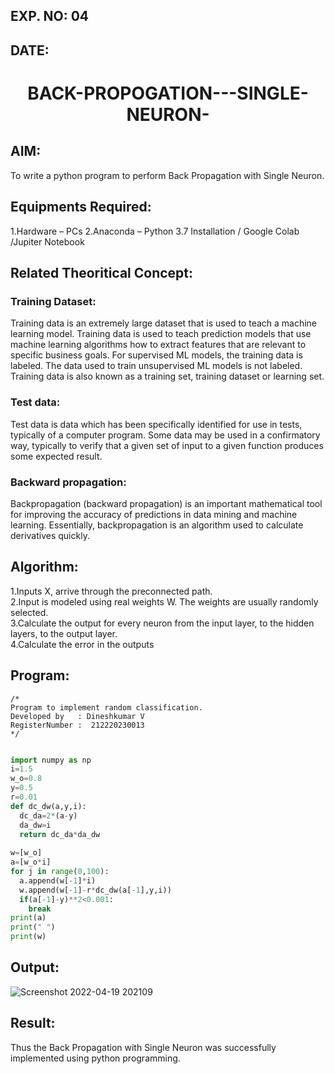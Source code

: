 ## EXP. NO: 04

## DATE: 


# <p align = "center"> BACK-PROPOGATION---SINGLE-NEURON- </p>
## AIM:
To write a python program to perform Back Propagation with Single Neuron.
## Equipments Required:
1.Hardware – PCs
2.Anaconda – Python 3.7 Installation / Google Colab /Jupiter Notebook

## Related Theoritical Concept:
### Training Dataset:
Training data is an extremely large dataset that is used to teach a machine learning model. Training data is used to teach prediction models that use machine learning algorithms how to extract features that are relevant to specific business goals. For supervised ML models, the training data is labeled. The data used to train unsupervised ML models is not labeled. Training data is also known as a training set, training dataset or learning set.

### Test data:
Test data is data which has been specifically identified for use in tests, typically of a computer program. Some data may be used in a confirmatory way, typically to verify that a given set of input to a given function produces some expected result.
### Backward propagation:
Backpropagation (backward propagation) is an important mathematical tool for improving the accuracy of predictions in data mining and machine learning. Essentially, backpropagation is an algorithm used to calculate derivatives quickly.
## Algorithm:
1.Inputs X, arrive through the preconnected path.\
2.Input is modeled using real weights W. The weights are usually randomly selected.\
3.Calculate the output for every neuron from the input layer, to the hidden layers, to the output layer.\
4.Calculate the error in the outputs

## Program:
```
/*
Program to implement random classification.
Developed by   : Dineshkumar V
RegisterNumber :  212220230013
*/
```
```python

import numpy as np
i=1.5    
w_o=0.8  
y=0.5    
r=0.01   
def dc_dw(a,y,i):
  dc_da=2*(a-y)
  da_dw=i
  return dc_da*da_dw
  
w=[w_o]
a=[w_o*i]
for j in range(0,100):
  a.append(w[-1]*i)
  w.append(w[-1]-r*dc_dw(a[-1],y,i))
  if(a[-1]-y)**2<0.001:
    break
print(a)
print(" ")
print(w)

```

## Output:
![Screenshot 2022-04-19 202109](https://user-images.githubusercontent.com/75235789/164032879-d6706271-c15b-4e59-97b2-d15a61b5422e.jpg)


## Result:
Thus the Back Propagation with Single Neuron was successfully implemented using python programming.
